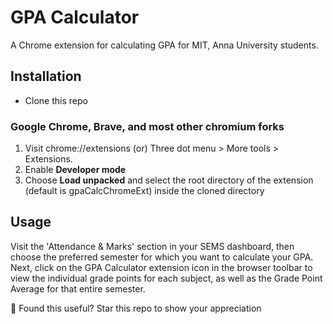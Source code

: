 # GPA Calculator

A Chrome extension for calculating GPA for MIT, Anna University students.

## Installation
* Clone this repo

### Google Chrome, Brave, and most other chromium forks

1. Visit chrome://extensions (or) Three dot menu > More tools > Extensions.
2. Enable **Developer mode**
3. Choose **Load unpacked** and select the root directory of the extension (default is gpaCalcChromeExt) inside the cloned directory

## Usage
Visit the 'Attendance & Marks' section in your SEMS dashboard, then choose the preferred semester for which you want to calculate your GPA. Next, click on the GPA Calculator extension icon in the browser toolbar to view the individual grade points for each subject, as well as the Grade Point Average for that entire semester.

:star2: Found this useful? Star this repo to show your appreciation 
